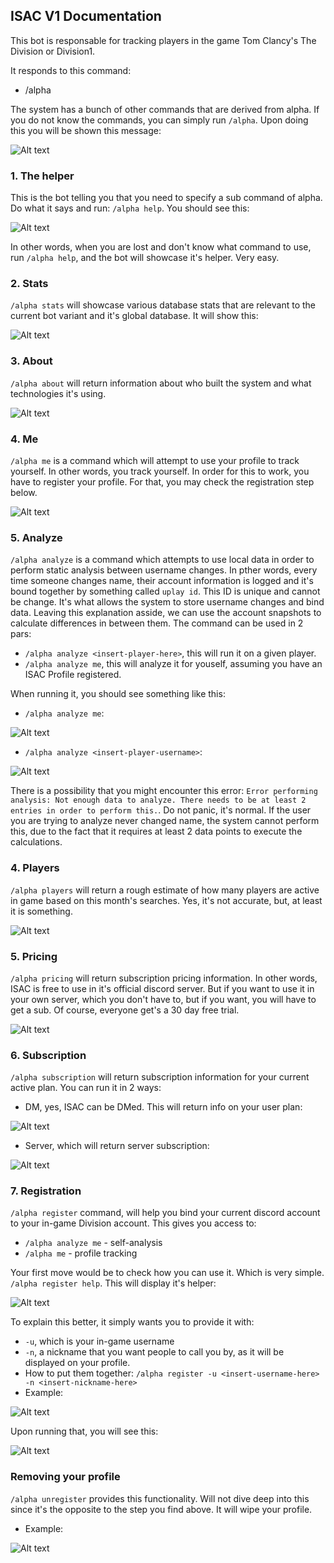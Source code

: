 ## ISAC V1 Documentation

This bot is responsable for tracking players in the game Tom Clancy's The Division or Division1. 

It responds to this command:
 - /alpha 

The system has a bunch of other commands that are derived from alpha. If you do not know the commands, you can simply run 
```/alpha```. Upon doing this you will be shown this message:

![Alt text](image.png)
### 1. The helper
This is the bot telling you that you need to specify a sub command of alpha. Do what it says and run: ```/alpha help```. 
You should see this:

![Alt text](image-1.png)

In other words, when you are lost and don't know what command to use, run ```/alpha help```, and the bot will showcase it's helper. Very easy.

### 2. Stats
```/alpha stats``` will showcase various database stats that are relevant to the current bot variant and it's global database. It will show this:

![Alt text](image-2.png)

### 3. About
```/alpha about``` will return information about who built the system and what technologies it's using.

![Alt text](image-3.png)

### 4. Me
```/alpha me``` is a command which will attempt to use your profile to track yourself. In other words, you track yourself. In order for this to work, you have to register your profile. For that, you may check the registration step below.

![Alt text](image-4.png)

### 5. Analyze
```/alpha analyze``` is a command which attempts to use local data in order to perform static analysis between username changes. In pther words, every time someone changes name, their account information is logged and it's bound together by something called ```uplay id```. This ID is unique and cannot be change. It's what allows the system to store username changes and bind data. Leaving this explanation asside, we can use the account snapshots to calculate differences in between them. The command can be used in 2 pars:
 - ```/alpha analyze <insert-player-here>```, this will run it on a given player.
 - ```/alpha analyze me```, this will analyze it for youself, assuming you have an ISAC Profile registered.

 When running it, you should see something like this:
 - ```/alpha analyze me```:

 ![Alt text](image-5.png)
 - ```/alpha analyze <insert-player-username>```:

 ![Alt text](image-6.png)

 There is a possibility that you might encounter this error: ```Error performing analysis: Not enough data to analyze. There needs to be at least 2 entries in order to perform this.```. Do not panic, it's normal. If the user you are trying to analyze never changed name, the system cannot perform this, due to the fact that it requires at least 2 data points to execute the calculations.

 ### 4. Players
 ```/alpha players``` will return a rough estimate of how many players are active in game based on this month's searches. Yes, it's not accurate, but, at least it is something.

![Alt text](image-7.png)

### 5. Pricing
```/alpha pricing``` will return subscription pricing information. In other words, ISAC is free to use in it's official discord server. But if you want to use it in your own server, which you don't have to, but if you want, you will have to get a sub. Of course, everyone get's a 30 day free trial.

![Alt text](image-8.png)

### 6. Subscription
```/alpha subscription``` will return subscription information for your current active plan. You can run it in 2 ways:
 - DM, yes, ISAC can be DMed. This will return info on your user plan:

 ![Alt text](image-9.png)
 - Server, which will return server subscription:

 ![Alt text](image-10.png)

 ### 7. Registration
```/alpha register``` command, will help you bind your current discord account to your in-game Division account. This gives you access to:
 - ```/alpha analyze me``` - self-analysis
 - ```/alpha me``` - profile tracking

 Your first move would be to check  how you can use it. Which is very simple. ```/alpha register help```. This will display it's helper:

 ![Alt text](image-11.png)

 To explain this better, it simply wants you to provide it with:
 - ```-u```, which is your in-game username
 - ```-n```, a nickname that you want people to call you by, as it will be displayed on your profile.
 - How to put them together: ```/alpha register -u <insert-username-here> -n <insert-nickname-here>```
 - Example:

 ![Alt text](image-12.png)

 Upon running that, you will see this:

 ![Alt text](image-13.png)

 ### Removing your profile
 ```/alpha unregister``` provides this functionality. Will not dive deep into this since it's the opposite to the step you find above. It will wipe your profile. 
 - Example:

![Alt text](image-14.png)